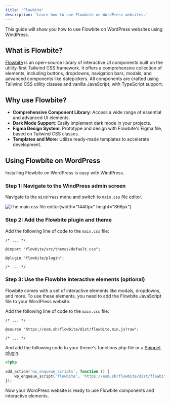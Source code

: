 ```yaml
---
title: 'Flowbite'
description: 'Learn how to use Flowbite on WordPress websites.'
---
```


This guide will show you how to use Flowbite on WordPress websites using WindPress.

## What is Flowbite?

[Flowbite](https://flowbite.com/) is an open-source library of interactive UI components built on the utility-first Tailwind CSS framework. It offers a comprehensive collection of elements, including buttons, dropdowns, navigation bars, modals, and advanced components like datepickers. All components are crafted using Tailwind CSS utility classes and vanilla JavaScript, with TypeScript support.

## Why use Flowbite?

- **Comprehensive Component Library**: Access a wide range of essential and advanced UI elements.
- **Dark Mode Support**: Easily implement dark mode in your projects.
- **Figma Design System**: Prototype and design with Flowbite's Figma file, based on Tailwind CSS classes.
- **Templates and More**: Utilize ready-made templates to accelerate development.

## Using Flowbite on WordPress

Installing Flowbite on WordPress is easy with WindPress.

### Step 1: Navigate to the WindPress admin screen

Navigate to the `WindPress` menu and switch to `main.css` file editor.

![The `main.css` file editor](/img/content/docs/configuration/file-main-css/screenshot-1.png){width="1440px" height="866px"}

### Step 2: Add the Flowbite plugin and theme

Add the following line of code to the `main.css` file:

```postcss [main.css]
/* ... */

@import "flowbite/src/themes/default.css";

@plugin "flowbite/plugin";

/* ... */
```

### Step 3: Use the Flowbite interactive elements (optional)

Flowbite comes with a set of interactive elements like modals, dropdowns, and more. To use these elements, you need to add the Flowbite JavaScript file to your WordPress website.

Add the following line of code to the `main.css` file:

```postcss [main.css]
/* ... */

@source "https://esm.sh/flowbite/dist/flowbite.min.js?raw";

/* ... */
```

And add the following code to your theme's functions.php file or a [Snippet plugin](https://wordpress.org/plugins/search/Snippet/).

```php [functions.php]
<?php

add_action('wp_enqueue_scripts', function () {
    wp_enqueue_script('flowbite', 'https://esm.sh/flowbite/dist/flowbite.min.js?raw');
});
```

Now your WordPress website is ready to use Flowbite components and interactive elements.